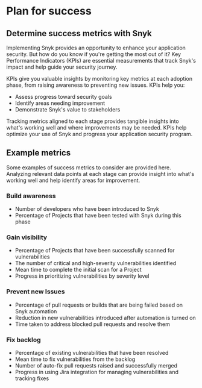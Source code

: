 # Plan for success

## Determine success metrics with Snyk

Implementing Snyk provides an opportunity to enhance your application security. But how do you know if you're getting the most out of it? Key Performance Indicators (KPIs) are essential measurements that track Snyk's impact and help guide your security journey.

KPIs give you valuable insights by monitoring key metrics at each adoption phase, from raising awareness to preventing new issues. KPIs help you:

* Assess progress toward security goals
* Identify areas needing improvement
* Demonstrate Snyk's value to stakeholders

Tracking metrics aligned to each stage provides tangible insights into what's working well and where improvements may be needed. KPIs help optimize your use of Snyk and progress your application security program.

## Example metrics

Some examples of success metrics to consider are provided here. Analyzing relevant data points at each stage can provide insight into what's working well and help identify areas for improvement.

### Build awareness

* Number of developers who have been introduced to Snyk
* Percentage of Projects that have been tested with Snyk during this phase

### Gain visibility

* Percentage of Projects that have been successfully scanned for vulnerabilities
* The number of critical and high-severity vulnerabilities identified
* Mean time to complete the initial scan for a Project
* Progress in prioritizing vulnerabilities by severity level

### Prevent new Issues

* Percentage of pull requests or builds that are being failed based on Snyk automation
* Reduction in new vulnerabilities introduced after automation is turned on
* Time taken to address blocked pull requests and resolve them

### Fix backlog

* Percentage of existing vulnerabilities that have been resolved
* Mean time to fix vulnerabilities from the backlog
* Number of auto-fix pull requests raised and successfully merged
* Progress in using Jira integration for managing vulnerabilities and tracking fixes

